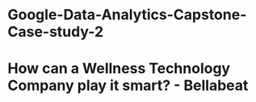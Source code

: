 # Google-Data-Analytics-Capstone-Case-study-2
# How can a Wellness Technology Company play it smart? - Bellabeat

